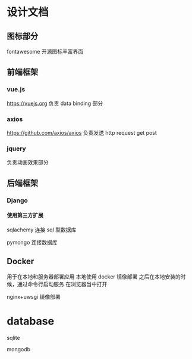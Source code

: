 # 设计文档

## 图标部分

fontawesome
开源图标丰富界面

## 前端框架

### vue.js

https://vuejs.org
负责 data binding 部分

### axios

https://github.com/axios/axios
负责发送 http request get post

### jquery

负责动画效果部分

## 后端框架

### Django

#### 使用第三方扩展

sqlachemy 连接 sql 型数据库

pymongo
连接数据库

## Docker

用于在本地和服务器部署应用
本地使用 docker 镜像部署 之后在本地安装的时候，通过命令行启动服务 在浏览器当中打开

nginx+uwsgi 镜像部署

# database

sqlite

mongodb

